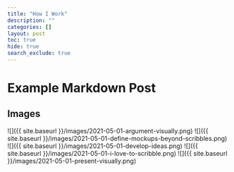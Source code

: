 ```yaml
---
title: "How I Work"
description: ""
categories: []
layout: post
toc: true
hide: true
search_exclude: true
---
```


# Example Markdown Post

## Images

![]({{ site.baseurl }}/images/2021-05-01-argument-visually.png)
![]({{ site.baseurl }}/images/2021-05-01-define-mockups-beyond-scribbles.png)
![]({{ site.baseurl }}/images/2021-05-01-develop-ideas.png)
![]({{ site.baseurl }}/images/2021-05-01-i-love-to-scribble.png)
![]({{ site.baseurl }}/images/2021-05-01-present-visually.png)
